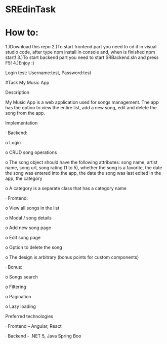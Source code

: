 # SREdinTask

# How to:

1.)Download this repo
2.)To start frontend part you need to cd it in visual studio code, after type npm install in console and, when is finished npm start!
3.)To start backend part you need to start SRBackend.sln and press F5!
4.)Enjoy :)

  Login test:
    Username:test, Password:test

#Task
My Music App

Description

My Music App is a web application used for songs management. The app has the option to view the entire list, add a new song, edit and delete the song from the app.

Implementation

· Backend:

o Login

o CRUD song operations

o The song object should have the following attributes: song name, artist name, song url, song rating (1 to 5), whether the song is a favorite, the date the song was entered into the app, the date the song was last edited in the app, the category

o A category is a separate class that has a category name

· Frontend:

o View all songs in the list

o Modal / song details

o Add new song page

o Edit song page

o Option to delete the song

o The design is arbitrary (bonus points for custom components)

· Bonus:

o Songs search

o Filtering

o Pagination

o Lazy loading

Preferred technologies

· Frontend – Angular, React

· Backend - .NET 5, Java Spring Boo
